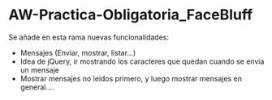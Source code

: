 # AW-Practica-Obligatoria_FaceBluff
Se añade en esta rama nuevas funcionalidades: 
 - Mensajes (Enviar, mostrar, listar...)
 - Idea de jQuery, ir mostrando los caracteres que quedan cuando se envia un mensaje
 - Mostrar mensajes no leidos primero, y luego mostrar mensajes en general....
 
 

